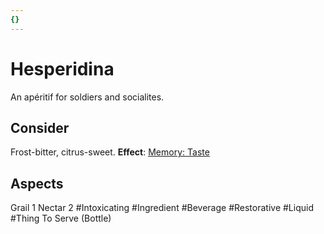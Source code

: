 ```yaml
---
{}
---
```

# Hesperidina
An apéritif for soldiers and socialites.
## Consider
Frost-bitter, citrus-sweet.
**Effect**: [Memory: Taste](https://uadaf.theevilroot.xyz/rowenarium/element/mem.taste)
## Aspects
Grail 1
Nectar 2
#Intoxicating
#Ingredient
#Beverage
#Restorative
#Liquid
#Thing
To Serve (Bottle)